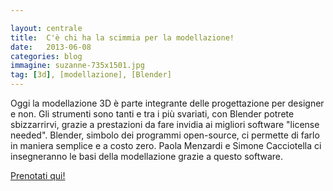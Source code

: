 ```yaml
---

layout: centrale
title:  C'è chi ha la scimmia per la modellazione!
date:   2013-06-08
categories: blog
immagine: suzanne-735x1501.jpg
tag: [3d], [modellazione], [Blender]
---
```

Oggi la modellazione 3D è parte integrante delle progettazione per designer e non.
Gli strumenti sono tanti e tra i più svariati, con Blender potrete sbizzarrirvi, grazie a prestazioni da fare invidia ai migliori software "license needed".
Blender, simbolo dei programmi open-source, ci permette di farlo in maniera semplice e a costo zero.
Paola Menzardi e Simone Cacciotella ci insegneranno le basi della modellazione grazie a questo software.

[Prenotati qui!](http://11giugnoblender.eventbrite.it/)
